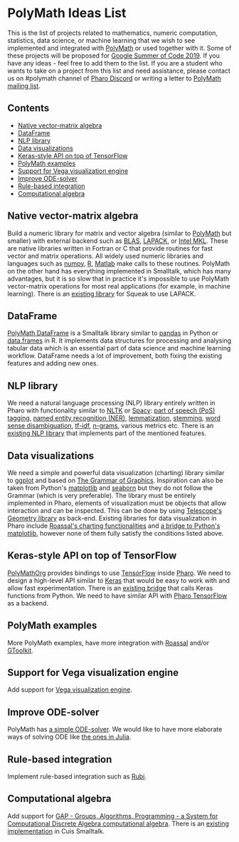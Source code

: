 # PolyMath Ideas List

This is the list of projects related to mathematics, numeric computation, statistics, data science, or machine learning that we wish to see implemented and integrated with [PolyMath](https://github.com/PolyMathOrg/PolyMath) or used together with it. Some of these projects will be proposed for [Google Summer of Code 2019](https://developers.google.com/open-source/gsoc/timeline). If you have any ideas - feel free to add them to the list. If you are a student who wants to take on a project from this list and need assistance, please contact us on #polymath channel of [Pharo Discord](https://pharo.org/community) or writing a letter to [PolyMath mailing list](http://groups.google.com/group/polymath-project).

## Contents
- [Native vector-matrix algebra](#native-vector-matrix-algebra)
- [DataFrame](#dataframe)
- [NLP library](#nlp-library)
- [Data visualizations](#data-visualizations)
- [Keras-style API on top of TensorFlow](#keras-style-api-on-top-of-tensorflow)
- [PolyMath examples](#polymath-examples)
- [Support for Vega visualization engine](#support-for-vega-visualization-engine)
- [Improve ODE-solver](#improve-ode-solver)
- [Rule-based integration](#rule-based-integration)
- [Computational algebra](#computational-algebra)

## Native vector-matrix algebra

Build a numeric library for matrix and vector algebra (similar to [PolyMath](https://github.com/PolyMathOrg/PolyMath) but smaller) with external backend such as  [BLAS](http://www.netlib.org/blas/), [LAPACK](http://www.netlib.org/lapack/), or [Intel MKL](https://software.intel.com/en-us/mkl). These are native libraries written in Fortran or C that provide routines for fast vector and matrix operations. All widely used numeric libraries and languages such as [numpy](http://www.numpy.org/), [R](https://www.r-project.org/), [Matlab](https://www.mathworks.com/products/matlab.html) make calls to these routines. PolyMath on the other hand has everything implemented in Smalltalk, which has many advantages, but it is so slow that in practice it's impossible to use PolyMath vector-matrix operations for most real applications (for example, in machine learning). There is an [existing library](http://www.squeaksource.com/Smallapack.html) for Squeak to use LAPACK.

## DataFrame

[PolyMath DataFrame](https://github.com/PolyMathOrg/DataFrame) is a Smalltalk library similar to [pandas](https://pandas.pydata.org/) in Python or [data.frames](https://www.rdocumentation.org/packages/base/versions/3.5.1/topics/data.frame) in R. It implements data structures for processing and analysing tabular data which is an essential part of data science and machine learning workflow. DataFrame needs a lot of improvement, both fixing the existing features and adding new ones.

## NLP library

We need a natural language processing (NLP) library entirely written in Pharo with functionality similar to [NLTK](https://www.nltk.org/) or [Spacy](https://spacy.io/): [part of speech (PoS) tagging](https://en.wikipedia.org/wiki/Part-of-speech_tagging), [named entity recognition (NER)](https://en.wikipedia.org/wiki/Named-entity_recognition), [lemmatization](https://en.wikipedia.org/wiki/Lemmatisation), [stemming](https://en.wikipedia.org/wiki/Stemming), [word sense disambiguation](https://en.wikipedia.org/wiki/Word-sense_disambiguation), [tf-idf](https://en.wikipedia.org/wiki/Tf%E2%80%93idf), [n-grams](https://en.wikipedia.org/wiki/N-gram), various metrics etc. There is an [existing NLP library](https://github.com/mark-watson/nlp_smalltalk) that implements part of the mentioned features.

## Data visualizations

We need a simple and powerful data visualization (charting) library similar to [ggplot](https://ggplot2.tidyverse.org/) and based on [The Grammar of Graphics](https://www.amazon.com/Grammar-Graphics-Statistics-Computing/dp/0387245448/ref=as_li_ss_tl?ie=UTF8&qid=1477928463&sr=8-1&keywords=the+grammar+of+graphics&linkCode=sl1&tag=ggplot2-20&linkId=f0130e557161b83fbe97ba0e9175c431). Inspiration can also be taken from Python's [matplotlib](https://matplotlib.org/) and [seaborn](https://seaborn.pydata.org/) but they do not follow the Grammar (which is very preferable). The library must be entirely implemented in Pharo, elements of visualization must be objects that allow interaction and can be inspected. This can be done by using [Telescope's Geometry library](https://github.com/TelescopeSt/Geometry) as back-end. Existing libraries for data visualization in Pharo include [Roassal's charting functionalities](http://agilevisualization.com/AgileVisualization/Grapher/0203-Grapher.html) and [a bridge to Python's matplotlib](https://github.com/juliendelplanque/MatplotLibBridge), however none of them fully satisfy the conditions listed above.

## Keras-style API on top of TensorFlow

[PolyMathOrg](https://github.com/PolyMathOrg/libtensorflow-pharo-bindings) provides bindings to use [TensorFlow](https://www.tensorflow.org/) inside [Pharo](https://pharo.org/). We need to design a high-level API similar to [Keras](https://keras.io/) that would be easy to work with and allow fast experimentation. There is an [existing bridge](https://github.com/ObjectProfile/KerasWrapper) that calls Keras functions from Python. We need to have similar API with [Pharo TensorFlow](https://github.com/PolyMathOrg/libtensorflow-pharo-bindings) as a backend.

## PolyMath examples

More PolyMath examples, have more integration with [Roassal](http://agilevisualization.com/) and/or [GToolkit](https://github.com/feenkcom/gtoolkit).

## Support for Vega visualization engine

Add support for [Vega visualization engine](https://vega.github.io/vega/).

## Improve ODE-solver

PolyMath has [a simple ODE-solver](https://github.com/PolyMathOrg/PolyMath/tree/development/src/Math-ODE). We would like to have more elaborate ways of solving ODE like [the ones in Julia](https://openresearchsoftware.metajnl.com/articles/10.5334/jors.151/).

## Rule-based integration

Implement rule-based integration such as [Rubi](https://rulebasedintegration.org/).

## Computational algebra

Add support for [GAP - Groups, Algorithms, Programming - a System for Computational Discrete Algebra computational algebra](https://www.gap-system.org/). There is an [existing implementation](https://github.com/len/Mathematics) in Cuis Smalltalk.
